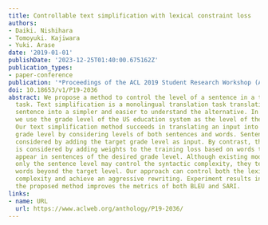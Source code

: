 ```yaml
---
title: Controllable text simplification with lexical constraint loss
authors:
- Daiki. Nishihara
- Tomoyuki. Kajiwara
- Yuki. Arase
date: '2019-01-01'
publishDate: '2023-12-25T01:40:00.675162Z'
publication_types:
- paper-conference
publication: '*Proceedings of the ACL 2019 Student Research Workshop (ACL 2019 SRW)*'
doi: 10.18653/v1/P19-2036
abstract: We propose a method to control the level of a sentence in a text simplification
  task. Text simplification is a monolingual translation task translating a complex
  sentence into a simpler and easier to understand the alternative. In this study,
  we use the grade level of the US education system as the level of the sentence.
  Our text simplification method succeeds in translating an input into a specific
  grade level by considering levels of both sentences and words. Sentence level is
  considered by adding the target grade level as input. By contrast, the word level
  is considered by adding weights to the training loss based on words that frequently
  appear in sentences of the desired grade level. Although existing models that consider
  only the sentence level may control the syntactic complexity, they tend to generate
  words beyond the target level. Our approach can control both the lexical and syntactic
  complexity and achieve an aggressive rewriting. Experiment results indicate that
  the proposed method improves the metrics of both BLEU and SARI.
links:
- name: URL
  url: https://www.aclweb.org/anthology/P19-2036/
---
```

